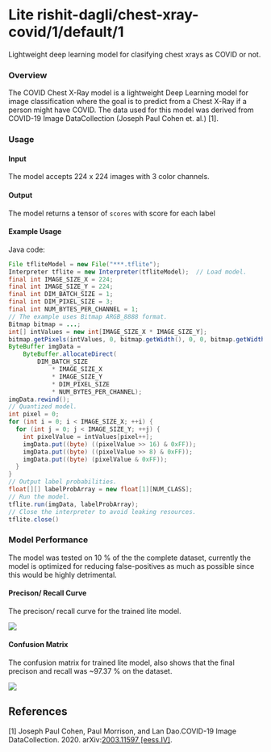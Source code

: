 # Lite rishit-dagli/chest-xray-covid/1/default/1
Lightweight deep learning model for clasifying chest xrays as COVID or not.

<!-- parent-model: rishit-dagli/chest-xray-covid/1 -->
<!-- asset-path: https://storage.googleapis.com/trained-covid-model/chest-xray-covid-tradeoff.tar.gz -->


### Overview
The COVID Chest X-Ray model is a lightweight Deep Learning model for image classification where the goal is to predict from a Chest X-Ray if a person might have COVID. The data used for this model was derived from COVID-19 Image DataCollection (Joseph Paul Cohen et. al.) [1].

### Usage

#### Input

The model accepts 224 x 224 images with 3 color channels.

#### Output

The model returns a tensor of `scores` with score for each label


#### Example Usage

Java code:

```java
File tfliteModel = new File("***.tflite");
Interpreter tflite = new Interpreter(tfliteModel);  // Load model.
final int IMAGE_SIZE_X = 224;
final int IMAGE_SIZE_Y = 224;
final int DIM_BATCH_SIZE = 1;
final int DIM_PIXEL_SIZE = 3;
final int NUM_BYTES_PER_CHANNEL = 1;
// The example uses Bitmap ARGB_8888 format.
Bitmap bitmap = ...;
int[] intValues = new int[IMAGE_SIZE_X * IMAGE_SIZE_Y];
bitmap.getPixels(intValues, 0, bitmap.getWidth(), 0, 0, bitmap.getWidth(), bitmap.getHeight());
ByteBuffer imgData =
    ByteBuffer.allocateDirect(
        DIM_BATCH_SIZE
            * IMAGE_SIZE_X
            * IMAGE_SIZE_Y
            * DIM_PIXEL_SIZE
            * NUM_BYTES_PER_CHANNEL);
imgData.rewind();
// Quantized model.
int pixel = 0;
for (int i = 0; i < IMAGE_SIZE_X; ++i) {
  for (int j = 0; j < IMAGE_SIZE_Y; ++j) {
    int pixelValue = intValues[pixel++];
    imgData.put((byte) ((pixelValue >> 16) & 0xFF));
    imgData.put((byte) ((pixelValue >> 8) & 0xFF));
    imgData.put((byte) (pixelValue & 0xFF));
  }
}
// Output label probabilities.
float[][] labelProbArray = new float[1][NUM_CLASS];
// Run the model.
tflite.run(imgData, labelProbArray);
// Close the interpreter to avoid leaking resources.
tflite.close()
```

### Model Performance
The model was tested on 10 % of the the complete dataset, currently the model is optimized for reducing false-positives as much as possible since this would be highly detrimental.

#### Precison/ Recall Curve
The precison/ recall curve for the trained lite model.

![](https://storage.googleapis.com/trained-covid-model/lite_metrics/pr_curve.PNG)

#### Confusion Matrix
The confusion matrix for trained lite model, also shows that the final precison and recall was ~97.37 % on the dataset.

![](https://storage.googleapis.com/trained-covid-model/lite_metrics/confusion_matrix.PNG)

References
--------------
[1] Joseph Paul Cohen, Paul Morrison, and Lan Dao.COVID-19 Image DataCollection. 2020. arXiv:[2003.11597 [eess.IV]](https://arxiv.org/abs/2003.11597).

